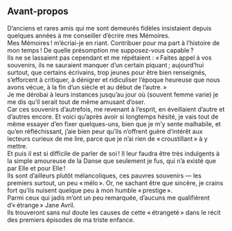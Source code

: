 ## Avant-propos

D’anciens et rares amis qui me sont demeurés fidèles insistaient depuis quelques
années à me conseiller d’écrire mes Mémoires.  
Mes Mémoires ! m’écriai-je en riant. Contribuer pour ma part à l’histoire de mon
temps ! De quelle présomption me supposez-vous capable ?  
Ils ne se lassaient pas cependant et me répétaient : « Faites appel à vos
souvenirs, ils ne sauraient manquer d’un certain piquant ; aujourd’hui surtout,
que certains écrivains, trop jeunes pour être bien renseignés, s’efforcent à
critiquer, à dénigrer et ridiculiser l’époque heureuse que nous avons vécue, à
la fin d’un siècle et au début de l’autre. »  
Je me dérobai à leurs instances jusqu’au jour où (souvent femme varie) je me dis
qu’il serait tout de même amusant d’oser.  
Car ces souvenirs d’autrefois, me revenant à l’esprit, en éveillaient d’autre et
d’autres encore. Et voici qu’après avoir si longtemps hésité, je vais tout de
même essayer d’en fixer quelques-uns, bien que je m’y sente malhabile, et qu’en
réfléchissant, j’aie bien peur qu’ils n’offrent guère d’intérêt aux lecteurs
curieux de me lire, parce que je n’ai rien de « croustillant » à y mettre.  
Et puis il est si difficile de parler de soi ! Il leur faudra être très
indulgents à la simple amoureuse de la Danse que seulement je fus, qui n’a
existé que par Elle et pour Elle !  
Ils sont d’ailleurs plutôt mélancoliques, ces pauvres souvenirs — les premiers
surtout, un peu « mélo ». Or, ne sachant être que sincère, je crains fort qu’ils
nuisent quelque peu à mon humble « prestige ».  
Parmi ceux qui jadis m’ont un peu remarquée, d’aucuns me qualifièrent
d’« étrange » Jane Avril.  
Ils trouveront sans nul doute les causes de cette « étrangeté » dans le récit
des premiers épisodes de ma triste enfance.
